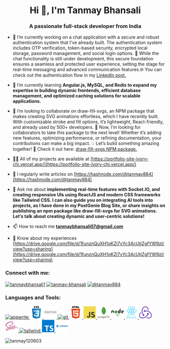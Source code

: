 <h1 align="center">Hi 👋, I'm Tanmay Bhansali</h1>
<h3 align="center">A passionate full-stack developer from India</h3>

- 🔭 I’m currently working on a chat application with a secure and robust authentication system that I’ve already built. The authentication system includes OTP verification, token-based security, encrypted local storage, password management, and social login options. 🔐 While the chat functionality is still under development, this secure foundation ensures a seamless and protected user experience, setting the stage for real-time messaging and advanced communication features.🌐 You can check out the authentication flow in my [LinkedIn post.](https://www.linkedin.com/feed/update/urn:li:activity:7268270260741427200/)

- 🌱 I’m currently learning **Angular.js, MySQL, and Redis to expand my expertise in building dynamic frontends, efficient database management, and optimized caching solutions for scalable applications.**

- 👯 I’m looking to collaborate on draw-fill-svgs, an NPM package that makes creating SVG animations effortless, which I have recently built. With customizable stroke and fill options, it’s lightweight, React-friendly, and already used by 500+ developers. 🚀 Now, I’m looking for collaborators to take this package to the next level! Whether it’s adding new features, optimizing performance, or refining documentation, your contributions can make a big impact. 💡 Let’s build something amazing together! 🌟 Check it out here: [draw-fill-svgs NPM package.](https://www.npmjs.com/package/draw-fill-svgs)

- 👨‍💻 All of my projects are available at [https://portfolio-site-ivory-chi.vercel.app/](https://portfolio-site-ivory-chi.vercel.app/)

- 📝 I regularly write articles on [https://hashnode.com/@tanmay884](https://hashnode.com/@tanmay884)

- 💬 Ask me about **implementing real-time features with Socket.IO, and creating responsive UIs using ReactJS and modern CSS frameworks like Tailwind CSS. I can also guide you on integrating AI tools into projects, as I have done in my PostGenie Blog Site, or share insights on publishing an npm package like draw-fill-svgs for SVG animations. Let’s talk about creating dynamic and user-centric solutions!**

- 📫 How to reach me **tanmaybhansali07@gmail.com**

- 📄 Know about my experiences [https://drive.google.com/file/d/1funznQuXH1oKZl7vYc34cUtjZgfYW9zl/view?usp=sharing](https://drive.google.com/file/d/1funznQuXH1oKZl7vYc34cUtjZgfYW9zl/view?usp=sharing)

<h3 align="left">Connect with me:</h3>
<p align="left">
<a href="https://twitter.com/tanmaybhansali1" target="blank"><img align="center" src="https://raw.githubusercontent.com/rahuldkjain/github-profile-readme-generator/master/src/images/icons/Social/twitter.svg" alt="tanmaybhansali1" height="30" width="40" /></a>
<a href="https://linkedin.com/in/tanmay-bhansali" target="blank"><img align="center" src="https://raw.githubusercontent.com/rahuldkjain/github-profile-readme-generator/master/src/images/icons/Social/linked-in-alt.svg" alt="tanmay-bhansali" height="30" width="40" /></a>
<a href="https://hashnode.com/@tanmay884" target="blank"><img align="center" src="https://raw.githubusercontent.com/rahuldkjain/github-profile-readme-generator/master/src/images/icons/Social/hashnode.svg" alt="@tanmay884" height="30" width="40" /></a>
</p>

<h3 align="left">Languages and Tools:</h3>
<p align="left"> <a href="https://appwrite.io" target="_blank" rel="noreferrer"> <img src="https://www.vectorlogo.zone/logos/appwriteio/appwriteio-icon.svg" alt="appwrite" width="40" height="40"/> </a> <a href="https://www.w3schools.com/css/" target="_blank" rel="noreferrer"> <img src="https://raw.githubusercontent.com/devicons/devicon/master/icons/css3/css3-original-wordmark.svg" alt="css3" width="40" height="40"/> </a> <a href="https://expressjs.com" target="_blank" rel="noreferrer"> <img src="https://raw.githubusercontent.com/devicons/devicon/master/icons/express/express-original-wordmark.svg" alt="express" width="40" height="40"/> </a> <a href="https://git-scm.com/" target="_blank" rel="noreferrer"> <img src="https://www.vectorlogo.zone/logos/git-scm/git-scm-icon.svg" alt="git" width="40" height="40"/> </a> <a href="https://www.w3.org/html/" target="_blank" rel="noreferrer"> <img src="https://raw.githubusercontent.com/devicons/devicon/master/icons/html5/html5-original-wordmark.svg" alt="html5" width="40" height="40"/> </a> <a href="https://developer.mozilla.org/en-US/docs/Web/JavaScript" target="_blank" rel="noreferrer"> <img src="https://raw.githubusercontent.com/devicons/devicon/master/icons/javascript/javascript-original.svg" alt="javascript" width="40" height="40"/> </a> <a href="https://www.mongodb.com/" target="_blank" rel="noreferrer"> <img src="https://raw.githubusercontent.com/devicons/devicon/master/icons/mongodb/mongodb-original-wordmark.svg" alt="mongodb" width="40" height="40"/> </a> <a href="https://nodejs.org" target="_blank" rel="noreferrer"> <img src="https://raw.githubusercontent.com/devicons/devicon/master/icons/nodejs/nodejs-original-wordmark.svg" alt="nodejs" width="40" height="40"/> </a> <a href="https://reactjs.org/" target="_blank" rel="noreferrer"> <img src="https://raw.githubusercontent.com/devicons/devicon/master/icons/react/react-original-wordmark.svg" alt="react" width="40" height="40"/> </a> <a href="https://redux.js.org" target="_blank" rel="noreferrer"> <img src="https://raw.githubusercontent.com/devicons/devicon/master/icons/redux/redux-original.svg" alt="redux" width="40" height="40"/> </a> <a href="https://sass-lang.com" target="_blank" rel="noreferrer"> <img src="https://raw.githubusercontent.com/devicons/devicon/master/icons/sass/sass-original.svg" alt="sass" width="40" height="40"/> </a> <a href="https://tailwindcss.com/" target="_blank" rel="noreferrer"> <img src="https://www.vectorlogo.zone/logos/tailwindcss/tailwindcss-icon.svg" alt="tailwind" width="40" height="40"/> </a> <a href="https://www.typescriptlang.org/" target="_blank" rel="noreferrer"> <img src="https://raw.githubusercontent.com/devicons/devicon/master/icons/typescript/typescript-original.svg" alt="typescript" width="40" height="40"/> </a> <a href="https://webpack.js.org" target="_blank" rel="noreferrer"> <img src="https://raw.githubusercontent.com/devicons/devicon/d00d0969292a6569d45b06d3f350f463a0107b0d/icons/webpack/webpack-original-wordmark.svg" alt="webpack" width="40" height="40"/> </a> </p>

<p><img align="center" src="https://github-readme-stats.vercel.app/api/top-langs?username=tanmay120603&show_icons=true&locale=en&layout=compact" alt="tanmay120603" /></p>
